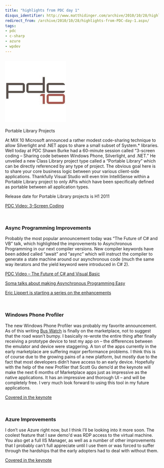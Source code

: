 ```yaml
---
title: "highlights from PDC day 1"
disqus_identifier: http://www.matthidinger.com/archive/2010/10/28/highlights-from-PDC-day-1.aspx
redirect_from: /archive/2010/10/28/highlights-from-PDC-day-1.aspx/
tags: 
- pdc
- c-sharp
- azure
- wpdev
---
```

### ![](/images/subtext-content/www_matthidinger_com/Windows-Live-Writer/d9e167c9f174_135B1/Microsoft-PDC-2010_thumb.jpg)
Portable Library Projects

At MIX 10 Microsoft announced a rather modest code-sharing technique to allow Silverlight and .NET apps to share a small subset of System.\* libraries. Well today at PDC Shawn Burke had a 60-minute session called “3-screen coding – Sharing code between Windows Phone, Silverlight, and .NET.” He unveiled a new Class Library project type called a “Portable Library” which can be directly referenced by any type of project. The obvious goal here is to share your core business logic between your various client-side applications. Thankfully Visual Studio will even trim IntelliSense within a Portable Library project to only APIs which have been specifically defined as portable between all application types.

Release date for Portable Library projects is H1 2011

[PDC Video: 3-Screen Coding](http://bit.ly/aUlqkU)

 

### Async Programming Improvements

Probably the most popular announcement today was “The Future of C\# and VB” talk, which highlighted the improvements to Asynchronous Programming in our next compiler versions. New compiler keywords have been added called “await” and “async” which will instruct the compiler to generate a state machine around our asynchronous code (much the same way iterators and the yield keyword were introduced in C\# 2).

[PDC Video – The Future of C\# and Visual Basic](http://bit.ly/bBGOfV)

[Soma talks about making Asynchronous Programming Easy](http://blogs.msdn.com/b/somasegar/archive/2010/10/28/making-asynchronous-programming-easy.aspx "http://blogs.msdn.com/b/somasegar/archive/2010/10/28/making-asynchronous-programming-easy.aspx")

[Eric Lippert is starting a series on the enhancements](http://blogs.msdn.com/b/ericlippert/archive/2010/10/28/asynchrony-in-c-5-part-one.aspx)

 

### Windows Phone Profiler

The new Windows Phone Profiler was probably my favorite announcement. As of this writing [Bus Watch](http://www.matthidinger.com/archive/2010/10/12/bus-watch-chicago-submitted-to-wp7-marketplace.aspx) is finally on the marketplace, not to suggest that the road wasn’t bumpy. I basically re-wrote the entire thing after finally receiving a prototype device to test my app on – the differences between the emulator and device were staggering. A ton of the apps currently in the early marketplace are suffering major performance problems. I think this is of course due to the growing pains of a new platform, but mostly due to the fact that most developers didn’t have access to an early device. Hopefully with the help of the new Profiler that Scott Gu demo’d at the keynote will make the next 6 months of Marketplace apps just as impressive as the native applications. It has an impressive and thorough UI – and will be completely free. I very much look forward to using this tool in my future applications.

[Covered in the keynote](http://bit.ly/akeK7Q)

 

### Azure Improvements

I don’t use Azure right now, but I think I’ll be looking into it more soon. The coolest feature that I saw demo'd was RDP access to the virtual machine. You also get a full IIS Manager, as well as a number of other improvements that I probably can’t full appreciate until I use them or was forced to suffer through the hardships that the early adopters had to deal with without them.

[Covered in the keynote](http://bit.ly/akeK7Q)

 

